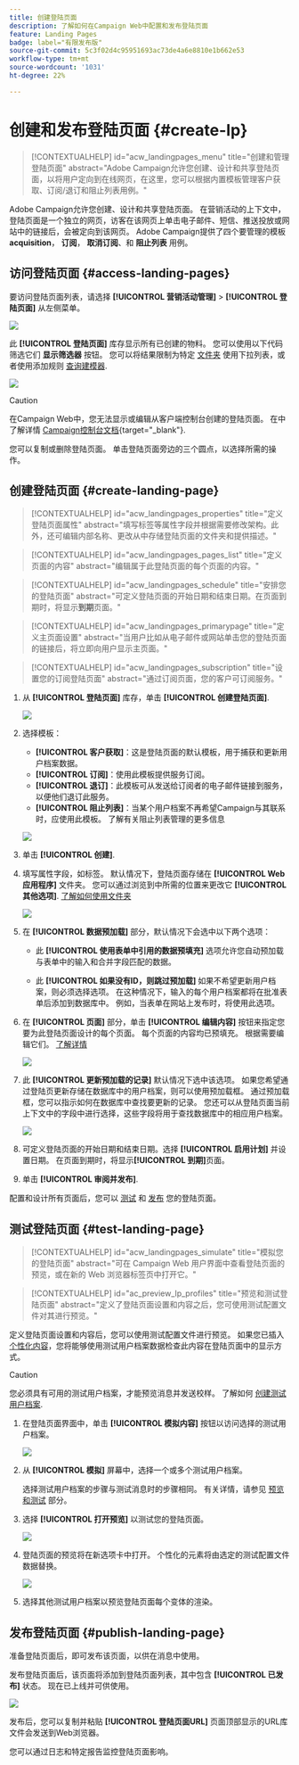 ```yaml
---
title: 创建登陆页面
description: 了解如何在Campaign Web中配置和发布登陆页面
feature: Landing Pages
badge: label="有限发布版"
source-git-commit: 5c3f02d4c95951693ac73de4a6e8810e1b662e53
workflow-type: tm+mt
source-wordcount: '1031'
ht-degree: 22%

---
```


# 创建和发布登陆页面 {#create-lp}

>[!CONTEXTUALHELP]
>id="acw_landingpages_menu"
>title="创建和管理登陆页面"
>abstract="Adobe Campaign允许您创建、设计和共享登陆页面，以将用户定向到在线网页，在这里，您可以根据内置模板管理客户获取、订阅/退订和阻止列表用例。"

Adobe Campaign允许您创建、设计和共享登陆页面。 在营销活动的上下文中，登陆页面是一个独立的网页，访客在该网页上单击电子邮件、短信、推送投放或网站中的链接后，会被定向到该网页。 Adobe Campaign提供了四个要管理的模板 **acquisition**， **订阅**， **取消订阅**、和 **阻止列表** 用例。

## 访问登陆页面 {#access-landing-pages}

要访问登陆页面列表，请选择 **[!UICONTROL 营销活动管理]** > **[!UICONTROL 登陆页面]** 从左侧菜单。

![](assets/lp-inventory.png)

此 **[!UICONTROL 登陆页面]** 库存显示所有已创建的物料。 您可以使用以下代码筛选它们 **显示筛选器** 按钮。 您可以将结果限制为特定 [文件夹](../get-started/permissions.md#folders) 使用下拉列表，或者使用添加规则 [查询建模器](../query/query-modeler-overview.md).

![](assets/lp-inventory-filter.png)

<!--From this list, you can access the [landing page Live report](../reports/lp-report-live.md) or [landing page Global report](../reports/lp-report-global.md) for published items.-->

>[!CAUTION]
>
>在Campaign Web中，您无法显示或编辑从客户端控制台创建的登陆页面。 在中了解详情 [Campaign控制台文档](https://experienceleague.adobe.com/docs/campaign/campaign-v8/content/webapps.html){target="_blank"}.

<!--If you unpublish a landing page which is referenced in a message, the link to the landing page will be broken and an error page will be displayed. You cannot delete a published landing page. To delete it, you must first unpublish it.-->

您可以复制或删除登陆页面。 单击登陆页面旁边的三个圆点，以选择所需的操作。

## 创建登陆页面 {#create-landing-page}

>[!CONTEXTUALHELP]
>id="acw_landingpages_properties"
>title="定义登陆页面属性"
>abstract="填写标签等属性字段并根据需要修改架构。此外，还可编辑内部名称、更改从中存储登陆页面的文件夹和提供描述。"

>[!CONTEXTUALHELP]
>id="acw_landingpages_pages_list"
>title="定义页面的内容"
>abstract="编辑属于此登陆页面的每个页面的内容。"

>[!CONTEXTUALHELP]
>id="acw_landingpages_schedule"
>title="安排您的登陆页面"
>abstract="可定义登陆页面的开始日期和结束日期。在页面到期时，将显示&#x200B;**到期**&#x200B;页面。"


>[!CONTEXTUALHELP]
>id="acw_landingpages_primarypage"
>title="定义主页面设置"
>abstract="当用户比如从电子邮件或网站单击您的登陆页面的链接后，将立即向用户显示主页面。"

>[!CONTEXTUALHELP]
>id="acw_landingpages_subscription"
>title="设置您的订阅登陆页面"
>abstract="通过订阅页面，您的客户可订阅服务。"

<!--The main steps to create landing pages are as follows:

![](assets/lp-creation-process.png)-->

1. 从 **[!UICONTROL 登陆页面]** 库存，单击 **[!UICONTROL 创建登陆页面]**.

   ![](assets/lp-create-button.png)

1. 选择模板：
   * **[!UICONTROL 客户获取]**：这是登陆页面的默认模板，用于捕获和更新用户档案数据。
   * **[!UICONTROL 订阅]**：使用此模板提供服务订阅。
   * **[!UICONTROL 退订]**：此模板可从发送给订阅者的电子邮件链接到服务，以便他们退订此服务。
   * **[!UICONTROL 阻止列表]**：当某个用户档案不再希望Campaign与其联系时，应使用此模板。 了解有关阻止列表管理的更多信息

   ![](assets/lp-templates.png)

1. 单击 **[!UICONTROL 创建]**.

1. 填写属性字段，如标签。 默认情况下，登陆页面存储在 **[!UICONTROL Web应用程序]** 文件夹。 您可以通过浏览到中所需的位置来更改它 **[!UICONTROL 其他选项]**. [了解如何使用文件夹](../get-started/permissions.md#folders)

   ![](assets/lp-properties.png)

1. 在 **[!UICONTROL 数据预加载]** 部分，默认情况下会选中以下两个选项：

   * 此 **[!UICONTROL 使用表单中引用的数据预填充]** 选项允许您自动预加载与表单中的输入和合并字段匹配的数据。

   * 此 **[!UICONTROL 如果没有ID，则跳过预加载]** 如果不希望更新用户档案，则必须选择选项。 在这种情况下，输入的每个用户档案都将在批准表单后添加到数据库中。 例如，当表单在网站上发布时，将使用此选项。

1. 在 **[!UICONTROL 页面]** 部分，单击 **[!UICONTROL 编辑内容]** 按钮来指定您要为此登陆页面设计的每个页面。 每个页面的内容均已预填充。 根据需要编辑它们。 [了解详情](lp-content.md)

   ![](assets/lp-pages.png)

1. 此 **[!UICONTROL 更新预加载的记录]** 默认情况下选中该选项。 如果您希望通过登陆页更新存储在数据库中的用户档案，则可以使用预加载框。 通过预加载框，您可以指示如何在数据库中查找要更新的记录。 您还可以从登陆页面当前上下文中的字段中进行选择，这些字段将用于查找数据库中的相应用户档案。

   ![](assets/lp-storage-schedule.png)

1. 可定义登陆页面的开始日期和结束日期。选择 **[!UICONTROL 启用计划]** 并设置日期。 在页面到期时，将显示&#x200B;**[!UICONTROL 到期]**&#x200B;页面。

1. 单击 **[!UICONTROL 审阅并发布]**.

配置和设计所有页面后，您可以 [测试](#test-landing-page) 和 [发布](#publish-landing-page) 您的登陆页面。

## 测试登陆页面 {#test-landing-page}

>[!CONTEXTUALHELP]
>id="acw_landingpages_simulate"
>title="模拟您的登陆页面"
>abstract="可在 Campaign Web 用户界面中查看登陆页面的预览，或在新的 Web 浏览器标签页中打开它。"

>[!CONTEXTUALHELP]
>id="ac_preview_lp_profiles"
>title="预览和测试登陆页面"
>abstract="定义了登陆页面设置和内容之后，您可使用测试配置文件对其进行预览。"

定义登陆页面设置和内容后，您可以使用测试配置文件进行预览。 如果您已插入 [个性化内容](../personalization/gs-personalization.md)，您将能够使用测试用户档案数据检查此内容在登陆页面中的显示方式。

>[!CAUTION]
>
>您必须具有可用的测试用户档案，才能预览消息并发送校样。 了解如何 [创建测试用户档案](../audience/test-profiles.md).

1. 在登陆页面界面中，单击 **[!UICONTROL 模拟内容]** 按钮以访问选择的测试用户档案。

   ![](assets/lp-simulate-content.png)

1. 从 **[!UICONTROL 模拟]** 屏幕中，选择一个或多个测试用户档案。

   选择测试用户档案的步骤与测试消息时的步骤相同。 有关详情，请参见 [预览和测试](../preview-test/preview-test.md) 部分。

1. 选择 **[!UICONTROL 打开预览]** 以测试您的登陆页面。

   ![](assets/lp-open-preview.png)

1. 登陆页面的预览将在新选项卡中打开。 个性化的元素将由选定的测试配置文件数据替换。

   ![](assets/lp-preview.png)

1. 选择其他测试用户档案以预览登陆页面每个变体的渲染。

<!--Can you preview Confirmation/Error/Expiration pages?-->

## 发布登陆页面 {#publish-landing-page}

准备登陆页面后，即可发布该页面，以供在消息中使用。

发布登陆页面后，该页面将添加到登陆页面列表，其中包含 **[!UICONTROL 已发布]** 状态。 现在已上线并可供使用。

![](assets/lp-published.png)

发布后，您可以复制并粘贴 **[!UICONTROL 登陆页面URL]** 页面顶部显示的URL库文件会发送到Web浏览器。

您可以通过日志和特定报告监控登陆页面影响。
